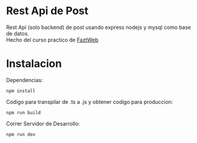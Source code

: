 # Rest Api de Post
Rest Api (solo backend) de post usando express nodejs y mysql como base de datos. <br>
Hecho del curso practico de [FaztWeb](https://www.youtube.com/watch?v=4clEduk6OQM&t=3032s)

# Instalacion

Dependencias:
```
npm install
```

Codigo para transpilar de .ts a .js y obtener codigo para produccion:
```
npm run build
```

Correr Servidor de Desarrollo:
```
npm run dev
```